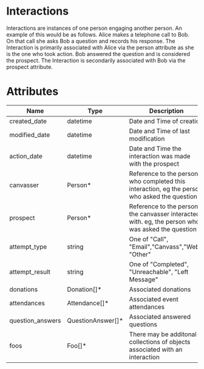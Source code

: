 # Interactions

Interactions are instances of one person engaging another person. An example of this would be as follows.  Alice makes a telephone call to Bob.  On that call she asks Bob a question and records his response.  The Interaction is primarily associated with Alice via the person attribute as she is the one who took action.  Bob answered the question and is considered the prospect.  The Interaction is secondarily associated with Bob via the prospect attribute.  

# Attributes

| Name			| Type 		| Description
|-----------	|-----------|-----------------------
| created_date	| datetime	| Date and Time of creation
| modified_date	| datetime	| Date and Time of last modification
| action_date | datetime    | Date and Time the interaction was made with the prospect
| canvasser		| Person*	| Reference to the person who completed this interaction, eg the person who asked the question
| prospect		| Person*	| Reference to the person the canvasser interacted with.  eg, the person who was asked the question
| attempt_type	| string	| One of "Call", "Email","Canvass","Web", "Other"
| attempt_result| string	| One of "Completed", "Unreachable", "Left Message"
| donations		| Donation[]* | Associated donations
| attendances 	| Attendance[]*| Associated event attendances
| question_answers| QuestionAnswer[]*| Associated answered questions
| foos			| Foo[]*		| There may be additonal collections of objects associated with an interaction
